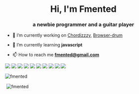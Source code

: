 <h1 align="center">Hi, I'm Fmented</h1>
<h3 align="center">a newbie programmer and a guitar player</h3>

- 🔭 I’m currently working on [Chordizzzy](https://github.com/fmented/chordizzzy), [Browser-drum](https://github.com/fmented/Browser/drums)

- 🌱 I’m currently learning **javascript**

- 📫 How to reach me **fmented@gmail.com**

<p align="left">

<img src="https://icongr.am/simple/arduino.svg?size=32&color=#000000&colored=true"/>
<img src="https://icongr.am/simple/bootstrap.svg?size=32&color=#000000&colored=true"/>
<img src="https://icongr.am/simple/cplusplus.svg?size=32&color=#000000&colored=true"/>
<img src="https://icongr.am/simple/django.svg?size=32&color=#000000&colored=true"/>
<img src="https://icongr.am/simple/gimp.svg?size=32&color=#000000&colored=true"/>
<img src="https://icongr.am/simple/git.svg?size=32&color=#000000&colored=true"/>
<img src="https://icongr.am/simple/html5.svg?size=32&color=#000000&colored=true"/>
 <img src="https://icongr.am/simple/javascript.svg?size=32&color=#000000&colored=true"/>
 <img src="https://icongr.am/simple/pandas.svg?size=32&color=#000000&colored=true"/>
 <img src="https://icongr.am/simple/python.svg?size=32&color=#000000&colored=true"/>
 
 
 </p><p><img align="left" src="https://github-readme-stats.vercel.app/api/top-langs/?username=fmented&layout=compact&hide=html" alt="fmented" /></p>
<br>

<p>&nbsp;<img align="center" src="https://github-readme-stats.vercel.app/api?username=fmented&show_icons=true" alt="fmented" /></p>

